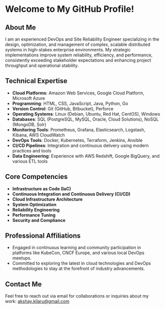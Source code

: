 # Welcome to My GitHub Profile!

## About Me

I am an experienced DevOps and Site Reliability Engineer specializing in the design, optimization, and management of complex, scalable distributed systems in high-stakes enterprise environments. My strategic implementations improve system reliability, efficiency, and performance, consistently exceeding stakeholder expectations and enhancing project throughput and operational stability.

## Technical Expertise

- **Cloud Platforms**: Amazon Web Services, Google Cloud Platform, Microsoft Azure
- **Programming**: HTML, CSS, JavaScript, Java, Python, Go
- **Version Control**: Git (GitHub, Bitbucket), Perforce
- **Operating Systems**: Linux (Debian, Ubuntu, Red Hat, CentOS), Windows
- **Databases**: SQL (PostgreSQL, MySQL, Oracle, Cloud Solutions), NoSQL (MongoDB, Solr)
- **Monitoring Tools**: Prometheus, Grafana, Elasticsearch, Logstash, Kibana, AWS CloudWatch
- **DevOps Tools**: Docker, Kubernetes, Terraform, Jenkins, Ansible
- **CI/CD Pipelines**: Integration and continuous delivery using modern practices and tools
- **Data Engineering**: Experience with AWS Redshift, Google BigQuery, and various ETL tools

## Core Competencies

- **Infrastructure as Code (IaC)**
- **Continuous Integration and Continuous Delivery (CI/CD)**
- **Cloud Infrastructure Architecture**
- **System Optimization**
- **Reliability Engineering**
- **Performance Tuning**
- **Security and Compliance**

## Professional Affiliations

- Engaged in continuous learning and community participation in platforms like KubeCon, CNCF Europe, and various local DevOps meetups.
- Committed to exploring the latest in cloud technologies and DevOps methodologies to stay at the forefront of industry advancements.

## Contact Me

Feel free to reach out via email for collaborations or inquiries about my work: [akshay.kilaru@gmail.com](mailto:akshay.kilaru@gmail.com)

